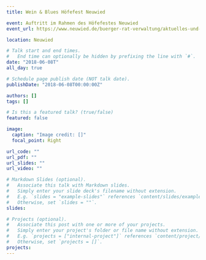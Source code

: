 ```yaml
---
title: Wein & Blues Höfefest Neuwied

event: Auftritt im Rahmen des Höfefestes Neuwied
event_url: https://www.neuwied.de/buerger-rat-verwaltung/aktuelles-und-kommunikation/nachrichten-archiv/archiv-detailseite/neuwieder-haben-spass-bei-wein-und-blues-in-innenhoefen

location: Neuwied

# Talk start and end times.
#   End time can optionally be hidden by prefixing the line with `#`.
date: "2018-06-08T"
all_day: true

# Schedule page publish date (NOT talk date).
publishDate: "2018-06-08T00:00:00Z"

authors: []
tags: []

# Is this a featured talk? (true/false)
featured: false

image:
  caption: "Image credit: []"
  focal_point: Right

url_code: ""
url_pdf: ""
url_slides: ""
url_video: ""

# Markdown Slides (optional).
#   Associate this talk with Markdown slides.
#   Simply enter your slide deck's filename without extension.
#   E.g. `slides = "example-slides"` references `content/slides/example-slides.md`.
#   Otherwise, set `slides = ""`.
slides:

# Projects (optional).
#   Associate this post with one or more of your projects.
#   Simply enter your project's folder or file name without extension.
#   E.g. `projects = ["internal-project"]` references `content/project/deep-learning/index.md`.
#   Otherwise, set `projects = []`.
projects:
---
```

